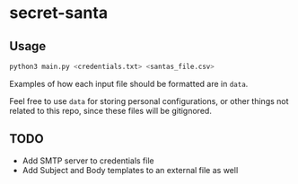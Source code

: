 # secret-santa

## Usage

```bash
python3 main.py <credentials.txt> <santas_file.csv>
```

Examples of how each input file should be formatted are in `data`.

Feel free to use `data` for storing personal configurations, or other things not related to this repo, since these files will be gitignored.



## TODO
* Add SMTP server to credentials file
* Add Subject and Body templates to an external file as well
